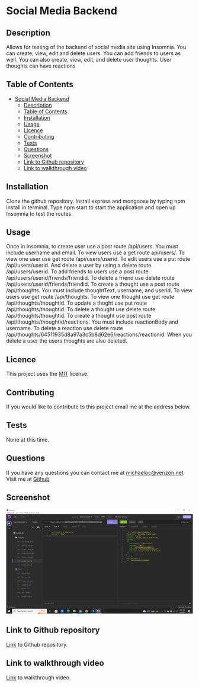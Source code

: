 # Social Media Backend

## Description
Allows for testing of the  backend of social media site using Insomnia.  You can create, view, edit and delete users. You can add friends to users as well.  You can also create, view, edit, and delete user thoughts.  User thoughts can have reactions

## Table of Contents
- [Social Media Backend](#social-media-backend)
  - [Description](#description)
  - [Table of Contents](#table-of-contents)
  - [Installation](#installation)
  - [Usage](#usage)
  - [Licence](#licence)
  - [Contributing](#contributing)
  - [Tests](#tests)
  - [Questions](#questions)
  - [Screenshot](#screenshot)
  - [Link to Github repository](#link-to-github-repository)
  - [Link to walkthrough video](#link-to-walkthrough-video)


## Installation
Clone the github repository. Install express and mongoose by typing npm install in terminal. Type npm start to start the application
and open up Insomnia to test the routes.
## Usage
Once in Insomnia, to create user use a post route /api/users. You must include username and email. To view users use a get route api/users/. To view one user use get route /api/users/userid. To edit users use a put route /api/users/userid. And delete a user by using a delete route /api/users/userid. To add friends to users use a post route /api/users/userid/friends/friendid. To delete a friend use delete route /api/users/userid/friends/friendid. 
To create a thought use a post route /api/thoughts. You must include thoughtText, username, and userid. To view users use get route /api/thoughts.  To view one thought use get route /api/thoughts/thoughtid. To update a thoght use put route /api/thoughts/thoughtid. To delete a thought use delete route /api/thoughts/thoughtid.  To create a thought use post route /api/thoughts/thoughtid/reactions. You must include reactionBody and username. To delete a reaction use delete route /api/thoughts/64511935d8a97a3c5b8d62e6/reactions/reactionid. When you delete a user the users thoughts are also deleted.
## Licence
This project uses the [MIT](https://opensource.org/license/mit/) license.

## Contributing
If you would like to contribute to this project email me at the address below.
## Tests
None at this time.
## Questions
If you have any questions you can contact me at [michaeloc@verizon.net](michaeloc@verizon.net)  
Visit me at [Github](https://github.com/michaeloc1)
## Screenshot
![](./assets/images/screenshot.png)
## Link to Github repository
[Link](https://github.com/michaeloc1/SocialMediaBackEnd) to Github repository.
## Link to walkthrough video
[Link](https://www.youtube.com/watch?v=Q2imsME2SkU) to walkthrough video.
